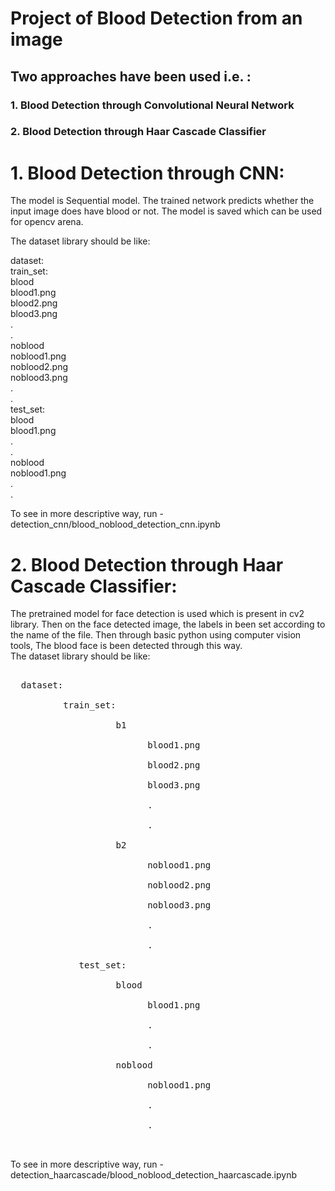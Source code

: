 # Project of Blood Detection from an image

## Two approaches have been used i.e. :
### 1. Blood Detection through Convolutional Neural Network
### 2. Blood Detection through Haar Cascade Classifier


# 1. Blood Detection through CNN:

   The model is Sequential model. The trained network predicts whether the input image does have blood or not. The model is saved which can be used for opencv arena.

   The dataset library should be like:
   
   dataset: <br />
          train_set: <br />
                    blood <br />
                          blood1.png <br />
                          blood2.png <br />
                          blood3.png <br />
                          . <br />
                          . <br />
                    noblood <br />
                          noblood1.png <br />
                          noblood2.png <br />
                          noblood3.png <br />
                          . <br />
                          . <br />
             test_set: <br />
                    blood <br />
                          blood1.png <br />
                          . <br />
                          . <br />
                    noblood <br />
                          noblood1.png <br />
                          . <br />
                          . <br />
                          
   To see in more descriptive way, run -    detection_cnn/blood_noblood_detection_cnn.ipynb 


# 2. Blood Detection through Haar Cascade Classifier:

   The pretrained model for face detection is used which is present in cv2 library. Then on the face detected image, the labels in been set according to the name of the file. Then through basic python using computer vision tools, The blood face is been detected through this way.  <br />
   The dataset library should be like: 
   
  <pre>  
  dataset:<br /> 
          train_set:<br />
                    b1<br />
                          blood1.png<br />
                          blood2.png<br />
                          blood3.png<br />
                          .<br />
                          .<br />
                    b2<br />
                          noblood1.png<br />
                          noblood2.png<br />
                          noblood3.png<br />
                          .<br />
                          .<br />
             test_set:<br />
                    blood<br />
                          blood1.png<br />
                          .<br />
                          .<br />
                    noblood<br />
                          noblood1.png<br />
                          .<br />
                          .<br />
   </pre>                       
  To see in more descriptive way, run -    detection_haarcascade/blood_noblood_detection_haarcascade.ipynb
                          
               
